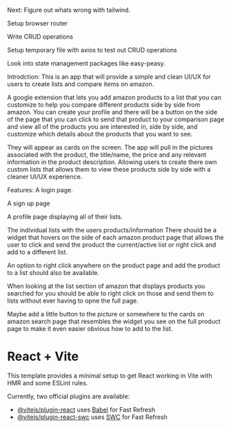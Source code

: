 Next: Figure out whats wrong with tailwind.

Setup browser router  

Write CRUD operations

Setup temporary file with axios to test out CRUD operations

Look into state management packages like easy-peasy.

Introdction: This is an app that will provide a simple and clean UI/UX for users to create lists and compare items on amazon.

A google extension that lets you add amazon products to a list that you can customize to help you compare different products side by side from amazon. You can create your profile and there will be a button on the side of the page that you can click to send that product to your comparison page and view all of the products you are interested in, side by side, and customize which details about the products that you want to see.

They will appear as cards on the screen. The app will pull in the pictures associated with the product, the title/name, the price and any relevant information in the product description. Allowing users to create there own custom lists that allows them to view these products side by side with a cleaner UI/UX experience.

Features: A login page.

A sign up page

A profile page displaying all of their lists.

The individual lists with the users products/information
There should be a widget that hovers on the side of each amazon product page that allows the user to click and send the product the current/active list or right click and add to a different list.

An option to right click anywhere on the product page and add the product to a list should also be available.

When looking at the list section of amazon that displays products you searched for you should be able to right click on those and send them to lists without ever having to opne the full page.

Maybe add a little button to the picture or somewhere to the cards on amazon search page that resembles the widget you see on the full product page to make it even easier obvious how to add to the list.


# React + Vite

This template provides a minimal setup to get React working in Vite with HMR and some ESLint rules.

Currently, two official plugins are available: 

- [@vitejs/plugin-react](https://github.com/vitejs/vite-plugin-react/blob/main/packages/plugin-react/README.md) uses [Babel](https://babeljs.io/) for Fast Refresh
- [@vitejs/plugin-react-swc](https://github.com/vitejs/vite-plugin-react-swc) uses [SWC](https://swc.rs/) for Fast Refresh